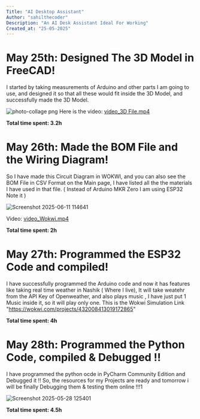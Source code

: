 ```yaml
---
Title: "AI Desktop Assistant"
Author: "sahilthecoder"
Description: "An AI Desk Assistant Ideal For Working"
Created_at: "25-05-2025"
---
```


# May 25th: Designed The 3D Model in FreeCAD!

I started by taking measurements of Arduino and other parts I am going to use, and designed it so that all these would fit inside the 3D Model, and successfully made the 3D Model.

![photo-collage png](https://github.com/user-attachments/assets/2e3c0edd-3f1f-48d6-ae8a-4551cb07ce5e)
Here is the video:
[video_3D File.mp4](https://github.com/user-attachments/assets/6cfeaed8-67e0-4f16-bff8-21d767192454)

**Total time spent: 3.2h**

# May 26th: Made the BOM File and the Wiring Diagram!

So I have made this Circuit Diagram in WOKWI, and you can also see the BOM File in CSV Format on the Main page, I have listed all the the materials I have used in that file.
( Instead of Arduino MKR Zero I am using ESP32 Note it )

![Screenshot 2025-06-11 114641](https://github.com/user-attachments/assets/e7d611b6-b6a6-4283-86b4-d7012cfb0ed3)

Video:
[video_Wokwi.mp4](https://github.com/user-attachments/assets/c5a8b59b-6847-44fe-9b87-750b83764de6)

**Total time spent: 2h**

# May 27th: Programmed the ESP32 Code and compiled!

I have successfully programmed the Arduino code and now it has features like taking real time weather in Nashik ( Where I live), It will take weatehr from the API Key of Openweather, and also plays music , I  have just put 1 Music inside it, so it will play only one. This is the Wokwi Simulation Link "https://wokwi.com/projects/432008413019172865"



**Total time spent: 4h**

# May 28th: Programmed the Python Code, compiled & Debugged !!

I have programmed the python ocde in PyCharm Community Edition and Debugged it !!
So, the resources for my Projects are ready and tomorrow i will be finally Debugging them & testing them online !!!1

![Screenshot 2025-05-28 125401](https://github.com/user-attachments/assets/a301933d-f8dd-417f-b3ef-c9551ba70eb8)

**Total time spent: 4.5h**

